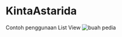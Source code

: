 # KintaAstarida
Contoh penggunaan List View
![buah pedia](https://user-images.githubusercontent.com/95517042/144704221-742cd60c-1513-4e1d-a5d9-521dde128b67.gif)
